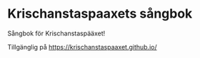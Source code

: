 # Krischanstaspaaxets sångbok
Sångbok för Krischanstaspääxet!

Tillgänglig på https://krischanstaspaaxet.github.io/
